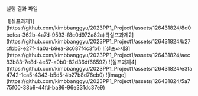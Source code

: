 실행 결과 파일

<img>
![실프과제1](https://github.com/kimbbanggyu/2023PP1_Project1/assets/126431824/8d0befca-362b-4a7d-9593-f8c0d972a82a)
![실프과제2](https://github.com/kimbbanggyu/2023PP1_Project1/assets/126431824/b27cfbb3-e27f-4a0a-b9ea-3c687f4c3fb1)
![실프과제3](https://github.com/kimbbanggyu/2023PP1_Project1/assets/126431824/aec83b83-7e8d-4e57-a0b0-82d36df66592)
![실프과제4](https://github.com/kimbbanggyu/2023PP1_Project1/assets/126431824/e3fa4742-1ca5-4343-b5d5-4b27b8d76eb0)
![image](https://github.com/kimbbanggyu/2023PP1_Project1/assets/126431824/5a775f00-38b9-44fd-ba86-96e331dc37e9)
</img>
